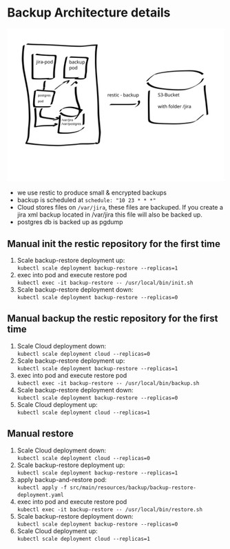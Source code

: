 # Backup Architecture details

![](backup.svg)

* we use restic to produce small & encrypted backups
* backup is scheduled at `schedule: "10 23 * * *"`
* Cloud stores files on `/var/jira`, these files are backuped. If you create a jira xml backup located in /var/jira this file will also be backed up.
* postgres db is backed up as pgdump

## Manual init the restic repository for the first time

1. Scale backup-restore deployment up:   
   `kubectl scale deployment backup-restore --replicas=1`
1. exec into pod and execute restore pod   
   `kubectl exec -it backup-restore -- /usr/local/bin/init.sh`
1. Scale backup-restore deployment down:   
  `kubectl scale deployment backup-restore --replicas=0`



## Manual backup the restic repository for the first time

1. Scale Cloud deployment down:   
  `kubectl scale deployment cloud --replicas=0`
1. Scale backup-restore deployment up:   
   `kubectl scale deployment backup-restore --replicas=1`
1. exec into pod and execute restore pod   
   `kubectl exec -it backup-restore -- /usr/local/bin/backup.sh`
1. Scale backup-restore deployment down:   
  `kubectl scale deployment backup-restore --replicas=0`
1. Scale Cloud deployment up:   
   `kubectl scale deployment cloud --replicas=1`


## Manual restore

1. Scale Cloud deployment down:   
  `kubectl scale deployment cloud --replicas=0`
1. Scale backup-restore deployment up:   
   `kubectl scale deployment backup-restore --replicas=1`
1. apply backup-and-restore pod:   
  `kubectl apply -f src/main/resources/backup/backup-restore-deployment.yaml`
1. exec into pod and execute restore pod   
   `kubectl exec -it backup-restore -- /usr/local/bin/restore.sh`
1. Scale backup-restore deployment down:   
  `kubectl scale deployment backup-restore --replicas=0`
1. Scale Cloud deployment up:   
   `kubectl scale deployment cloud --replicas=1`
